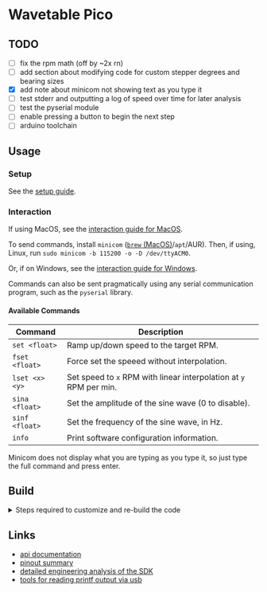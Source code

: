 # Wavetable Pico

## TODO
- [ ] fix the rpm math (off by ~2x rn)
- [ ] add section about modifying code for custom stepper degrees and bearing sizes
- [x] add note about minicom not showing text as you type it
- [ ] test stderr and outputting a log of speed over time for later analysis
- [ ] test the pyserial module
- [ ] enable pressing a button to begin the next step
- [ ] arduino toolchain

## Usage

### Setup

See the [setup guide](./docs/installing.md).

### Interaction

If using MacOS, see the [interaction guide for MacOS](./docs/macos_with_screen.md).

To send commands, install `minicom` ([`brew` (MacOS)](https://brew.sh/)/`apt`/AUR).
Then, if using, Linux, run `sudo minicom -b 115200 -o -D /dev/ttyACM0`.

Or, if on Windows, see the [interaction guide for Windows](./docs/windows_with_PuTTY.md).

Commands can also be sent pragmatically using any serial communication program, such as the `pyserial` library.

#### Available Commands

| Command                | Description                                                |
|------------------------|------------------------------------------------------------|
| `set <float>`  | Ramp up/down speed to the target RPM.                              |
| `fset <float>` | Force set the speeed without interpolation.                        |
| `lset <x> <y>` | Set speed to `x` RPM with linear interpolation at `y` RPM per min. |
| `sina <float>` | Set the amplitude of the sine wave (0 to disable).                 |
| `sinf <float>` | Set the frequency of the sine wave, in Hz.                         |
| `info`         | Print software configuration information.                          |

Minicom does not display what you are typing as you type it, so just type the full command and press enter.

## Build

<details><summary>Steps required to customize and re-build the code</summary>

### CLI Toolchain Installation

#### MacOS

Install things until building works. You probably want
```
brew install --cask gcc-arm-embedded
brew install cmake
```

[gcc-arm-embedded trick source](https://gist.github.com/joegoggins/7763637).

#### Arch

Install `cmake`, and `gcc-arm-none-eabi-bin` from the AUR.

Or `raspberry-pico-sdk-git` apparently.


Clone recursively, or make sure to `git submodule update --init` in both this folder and in `pico-sdk`.

Then, just `make`, then load the `.uf2` from the `build` directory using one of the above Setup methods.

### Debug pico
Unplug, hold BOOTSEL, replug, release BOOTSEL. Then, `sudo picotool info -a`.

</details>

## Links
- [api documentation](https://raspberrypi.github.io/pico-sdk-doxygen/index.html)
- [pinout summary](https://microcontrollerslab.com/raspberry-pi-pico-pinout-features-programming-peripherals/)
- [detailed engineering analysis of the SDK](https://www.stereorocker.co.uk/2021/02/14/raspberry-pi-pico-displays-fonts-portability/)
- [tools for reading printf output via usb](https://www.raspberrypi.org/forums/viewtopic.php?t=302227)

